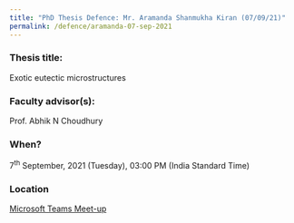 ```yaml
---
title: "PhD Thesis Defence: Mr. Aramanda Shanmukha Kiran (07/09/21)"
permalink: /defence/aramanda-07-sep-2021
---
```

### Thesis title:
Exotic eutectic microstructures

### Faculty advisor(s):
Prof. Abhik N Choudhury

### When?
7<sup>th</sup> September, 2021 (Tuesday), 03:00 PM (India Standard Time)

### Location
<a href="https://teams.microsoft.com/l/meetup-join/19%3ameeting_NDQzYmI4NTgtYWIyYi00M2IxLWExMWEtZDY0N2JlMmJlY2Qz%40thread.v2/0?context=%7b%22Tid%22%3a%226f15cd97-f6a7-41e3-b2c5-ad4193976476%22%2c%22Oid%22%3a%2237cbbc90-5847-4c97-858e-f150a9d01371%22%7d" target="_blank">Microsoft Teams Meet-up</a>
